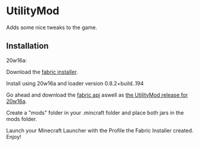 # UtilityMod

Adds some nice tweaks to the game.

## Installation

20w16a:

Download the [fabric installer](https://fabricmc.net/use/).

Install using 20w16a and loader version 0.8.2+build..194

Go ahead and download the [fabric api](https://www.curseforge.com/minecraft/mc-mods/fabric-api/download/2935120) aswell as [the UtilityMod release for 20w16a](https://github.com/Lefted/UtilityMod/releases/download/20w16a-b1/utilitymod-1.0.0.jar).

Create a "mods" folder in your .mincraft folder and place both jars in the mods folder.

Launch your Minecraft Launcher with the Profile the Fabric Installer created. Enjoy!

